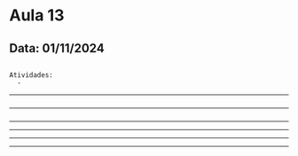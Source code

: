 # Aula 13
## Data: 01/11/2024

## 

```
Atividades:
  - 
```

----------------------------------------------------------------------------------------------------------------------------------------------------------------------------------------------------------------
###  

----------------------------------------------------------------------------------------------------------------------------------------------------------------------------------------------------------------
### 

----------------------------------------------------------------------------------------------------------------------------------------------------------------------------------------------------------------

----------------------------------------------------------------------------------------------------------------------------------------------------------------------------------------------------------------

----------------------------------------------------------------------------------------------------------------------------------------------------------------------------------------------------------------

----------------------------------------------------------------------------------------------------------------------------------------------------------------------------------------------------------------
